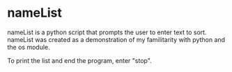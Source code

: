 # nameList

nameList is a python script that prompts the user to enter text to sort. nameList was created as a demonstration of my familitarity with python and the os module.

To print the list and end the program, enter "stop".
